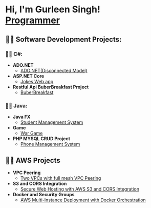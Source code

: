 <h1>Hi, I'm Gurleen Singh! <br/><a href="https://github.com/GurleenSinghCanada">Programmer</a></h1>

<h2>👨‍💻 Software Development Projects:</h2>
<h3>👨‍💻 C#:</h3>

- <b>ADO.NET</b>
  - [ADO.NET(Disconnected Model)](https://github.com/gurleendev/ADO.NET-CSharp)
- <b>ASP.NET Core</b>
  - [Jokes Web app](https://github.com/gurleendev/Jokes-Web-App-ASP.NET-Core-)
- <b>Restful Api BuberBreakfast Project</b>
  - [BuberBreakfast](https://github.com/gurleendev/BuberBreakfast)

<h3>👨‍💻 Java:</h3>

- <b>Java FX</b>
  - [Student Management System](https://github.com/GurleenSinghCanada/Student-Managment-System)
- <b>Game</b>
  - [War Game](https://github.com/GurleenSinghCanada/WarGame)
- <b>PHP MYSQL CRUD Project</b>
  - [Phone Management System](https://github.com/GurleenSinghCanada/Phone-Management-System/tree/main)


<h2>👨‍💻 AWS Projects </h2>

- <b> VPC Peering </b>
  - [Two VPCs with full mesh VPC Peering](https://github.com/gurleendev/Two-VPCs-with-full-mesh-VPC-Peering-.git)
- <b>S3 and CORS Integration </b>
  - [Secure Web Hosting with AWS S3 and CORS Integration ](https://github.com/gurleendev/Secure-Web-Hosting-with-AWS-S3-and-CORS-Integration.git)
- <b>Docker and Security Groups</b>
  - [AWS Multi-Instance Deployment with Docker Orchestration](https://github.com/gurleendev/AWS-Multi-Instance-Deployment-with-Docker-Orchestration.git)


<!--
**joshmadakor1/joshmadakor1** is a ✨ _special_ ✨ repository because its `README.md` (this file) appears on your GitHub profile.

Here are some ideas to get you started:

- 🔭 I’m currently working on ...
- 🌱 I’m currently learning ...
- 👯 I’m looking to collaborate on ...
- 🤔 I’m looking for help with ...
- 💬 Ask me about ...
- 📫 How to reach me: ...
- 😄 Pronouns: ...
- ⚡ Fun fact: ...
-->
